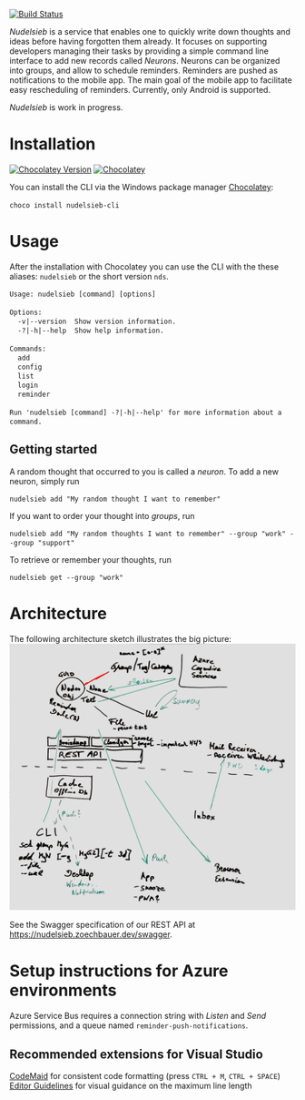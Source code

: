 [![Build Status](https://dev.azure.com/zoechbauer/Nudelsieb/_apis/build/status/dzoech.Nudelsieb?branchName=master)](https://dev.azure.com/zoechbauer/Nudelsieb/_build/latest?definitionId=2&branchName=master)

*Nudelsieb* is a service that enables one to quickly write down thoughts and ideas before having 
forgotten them already. It focuses on supporting developers managing their tasks by providing a 
simple command line interface to add new records called *Neurons*. Neurons can be organized into 
groups, and allow to schedule reminders. 
Reminders are pushed as notifications to the mobile 
app. The main goal of the mobile app to facilitate easy rescheduling of reminders. Currently, only
Android is supported.

*Nudelsieb* is work in progress.

# Installation

[![Chocolatey Version](https://img.shields.io/chocolatey/v/nudelsieb-cli)](https://chocolatey.org/packages/nudelsieb-cli)
[![Chocolatey](https://img.shields.io/chocolatey/dt/nudelsieb-cli)](https://chocolatey.org/packages/nudelsieb-cli)

You can install the CLI via the Windows package manager [Chocolatey](https://chocolatey.org/packages/nudelsieb-cli):

`choco install nudelsieb-cli`

# Usage

After the installation with Chocolatey you can use the CLI with the these aliases: `nudelsieb` or the short version `nds`.

```
Usage: nudelsieb [command] [options]

Options:
  -v|--version  Show version information.
  -?|-h|--help  Show help information.

Commands:
  add
  config
  list
  login
  reminder

Run 'nudelsieb [command] -?|-h|--help' for more information about a command.
```

## Getting started

A random thought that occurred to you is called a *neuron*. To add a new neuron, simply run

```
nudelsieb add "My random thought I want to remember"
```

If you want to order your thought into *groups*, run 
```
nudelsieb add "My random thoughts I want to remember" --group "work" --group "support"
```

To retrieve or remember your thoughts, run
```
nudelsieb get --group "work"
```

# Architecture

The following architecture sketch illustrates the big picture:
![Architecture sketch from first brainstorming session](misc/brainstorming/brainstormin-v1.jpeg "Architecture sketch")

See the Swagger specification of our REST API at https://nudelsieb.zoechbauer.dev/swagger.

# Setup instructions for Azure environments
Azure Service Bus requires a connection string with *Listen* and *Send* permissions, and a queue named `reminder-push-notifications`.

## Recommended extensions for Visual Studio

[CodeMaid](https://marketplace.visualstudio.com/items?itemName=SteveCadwallader.CodeMaid) for consistent code formatting (press `CTRL + M`, `CTRL + SPACE`)
[Editor Guidelines](https://marketplace.visualstudio.com/items?itemName=PaulHarrington.EditorGuidelines) for visual guidance on the maximum line length